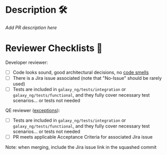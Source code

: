 # Description 🛠
_Add PR description here_

# Reviewer Checklists  👀
Developer reviewer:
- [ ] Code looks sound, good architectural decisions, no [code smells](https://www.codegrip.tech/productivity/everything-you-need-to-know-about-code-smells/)
- [ ] There is a Jira issue associated (note that "No-Issue" should be rarely used)
- [ ] Tests are included in `galaxy_ng/tests/integration` or `galaxy_ng/tests/functional`, and they fully cover necessary test scenarios… or tests not needed

QE reviewer ([exceptions](https://docs.engineering.redhat.com/display/AUTOHUB/Other+Team+Processes#OtherTeamProcesses-galaxy_ngrepo)):
- [ ] Tests are included in `galaxy_ng/tests/integration` or `galaxy_ng/tests/functional`, and they fully cover necessary test scenarios… or tests not needed
- [ ] PR meets applicable Acceptance Criteria for associated Jira issue

Note: when merging, include the Jira issue link in the squashed commit
